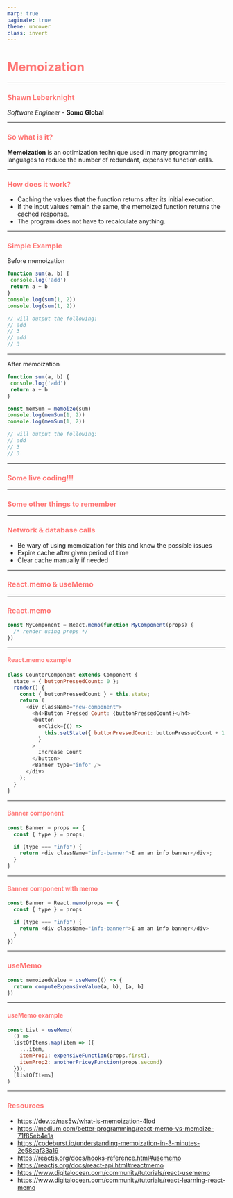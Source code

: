 ```yaml
---
marp: true
paginate: true
theme: uncover
class: invert
---
```

<style>
  section {
    background: #2d3436 !important;
    padding: 20px !important;
  }
  h1,
  h2,
  h3,
  h4,
  h5,
  h6 {
    color: #ff7675;
  }

  code {
    background: pink;
  }
</style>
<!--

Welcome everyone to my talk on memoization

-->

# Memoization

---

### Shawn Leberknight
*Software Engineer* - **Somo Global**

---

<!--

So what exactly is memoization?

- A technique to optimize a function in order to reduce function calls
- Usually used with expensive function calls... i.e. calls that take a long time and/or use a lot of computing power
- There are plenty of libraries you can use like memoizee (https://www.npmjs.com/package/memoizee)

-->

### So what is it?

**Memoization** is an optimization technique used in many programming languages to reduce the number of redundant, expensive function calls.

---

### How does it work?

* Caching the values that the function returns after its initial execution.
* If the input values remain the same, the memoized function returns the cached response.
* The program does not have to recalculate anything.

---

<!--

Here is a very simple example to show how this technique works.

We don't need to worry about caching the results here since a function
like this is relatively cheap to execute. However, imagine a function
with an execution included a lot of data clean up and/or mapping of
different properties.

-->

### Simple Example

Before memoization

```javascript
function sum(a, b) {
 console.log('add')
 return a + b
}
console.log(sum(1, 2))
console.log(sum(1, 2))

// will output the following:
// add
// 3
// add
// 3

```
---

<!--

You will see that `add` was logged twice.

So let's add some caching to this function!

-->

After memoization

```javascript
function sum(a, b) {
 console.log('add')
 return a + b
}

const memSum = memoize(sum)
console.log(memSum(1, 2))
console.log(memSum(1, 2))

// will output the following:
// add
// 3
// 3

```

---

<!--

Live coding!!!

# Step 1:

```javascript
const squareNum = num => num * num

const start = new Date()
const result1 = squareNum(40000)
console.log('result 1:', result1)
console.log('process time:', new Date() - start)

const start2 = new Date()
const result2 = squareNum(40000)
console.log('result 2:', result2)
console.log('process time:', new Date() - start2)
```

---------------------------------------------------

# Step 2:

```javascript
const inefficientSquare = num => {
  let total = 0
  for (let i = 0; i < num; i++) {
    for (let j = 0; j < num; j++) {
      total++
    }
  }
  return total
}

const start = new Date()
const result1 = inefficientSquare(40000)
console.log('result 1:', result1)
console.log('process time:', new Date() - start)

const start2 = new Date()
const result2 = inefficientSquare(40000)
console.log('result 2:', result2)
console.log('process time:', new Date() - start2)
```

---------------------------------------------------

# Step 3:

NOTE: We are using JSON.stringify to create the key
but would not want to use it outside of an example.
As is, it will not serialize certain inputs like functions or Symbols
or anything that you would not find in JSON.
// Simple memoization function example
// Sourced from: https://dev.to/nas5w/what-is-memoization-4lod

```javascript
const memoize = func => {
  // Create cache for results
  const results = {}

  return (...args) => {
    console.log('results', results)
    // Create a key for our cache
    const argsKey = JSON.stringify(args)
    // Only execute func if no cache val
    if(!results[argsKey]) {
      results[argsKey] = func(...args)
    }
    return results[argsKey]
  }
}

const inefficientSquare = memoize(num => {
  let total = 0
  for(let i = 0; i < num; i++) {
    for(let j = 0; j < num; j++) {
      total++
    }
  }
  return total
})
```

---------------------------------------------------

# Step 4:

With our current memoize function, the order of the parameters matters
if we want it to be able to return a cached value.

What if we had the following function we wanted to memoize? The output value
will be correct but it will not use the cache the second time.

```javascript
const sum = (a, b) => {
  console.log('adding numbers')
  return a + b
}
const memoizedSum = memoize(sum)

const addResult1 = memoizedSum(1, 2)
const addResult2 = memoizedSum(2, 1)
console.log('addResult1', addResult1)
console.log('addResult2', addResult2)
```

---------------------------------------------------

# Step 5:

What if we wanted to memoize a function that takes in a function as an argument?

```javascript
const functionArgument = (fn, num1, num2) => fn(num1, num2)
const memoizeFunctionArgument = memoize(functionArgument)

const addResult = memoizeFunctionArgument(sum, 2, 2)
const addResult2 = memoizeFunctionArgument(sum, 2, 2)
console.log('addResult', addResult)
console.log('addResult2', addResult2)


const subtract = (a, b) => {
  return a - b
}
const subtractResult = memoizeFunctionArgument(subtract, 2, 2)
console.log('subtractResult', subtractResult)
```

The first time it runs, our cache key gets set as '[null,2,2]' b/c JSON.stringify sets
our function argument as `null`.

---------------------------------------------------

# Step 6:

A fundamental rule when using memoization is you should only use them with pure functions.
There should be no side effects in the function and given a set of argument params to the function,
we should always expect the same result.

Since the variable c is outside of the scoped function, it is not pure. The final result should be 5
but the memoization library does not know the variable c has been updated and sees the inputs are the
same so it returns the wrong result of 4.

```javascript
let c = 1
const sideEffectAdd = (a, b) => {
 console.log('sideEffectAdd')
 return a + b + c
}
const memAdd = memoize(sideEffectAdd)
console.log(memAdd(1, 2))
console.log(memAdd(1, 2))
c++
console.log(memAdd(1, 2))

// will output the following:
// sideEffectAdd
// 4
// 4
// 4
```
-->

### Some live coding!!!

---

### Some other things to remember

---

<!--

Be careful when memoizing functions that make network calls to other
apis where the data could have changed.
Likewise, be careful with using this technique on DB calls.

-->

### Network & database calls

* Be wary of using memoization for this and know the possible issues
* Expire cache after given period of time
* Clear cache manually if needed

---

### React.memo & useMemo

---
<!--

React.memo is a higher order component. It’s similar to React.PureComponent but
for function components instead of classes.

If your function component renders the same result given the same props, you
can wrap it in a call to React.memo for a performance boost in some cases by
memoizing the result. This means that React will skip rendering the component,
and reuse the last rendered result.

React.memo only checks for prop changes. If your function component wrapped in
React.memo has a useState or useContext Hook in its implementation, it will still
re-render when state or context change.

By default it will only shallowly compare complex objects in the props object.
If you want control over the comparison, you can also provide a custom comparison
function as the second argument.

-->

### React.memo

```javascript
const MyComponent = React.memo(function MyComponent(props) {
  /* render using props */
})
```

---

#### React.memo example

```javascript
class CounterComponent extends Component {
  state = { buttonPressedCount: 0 };
  render() {
    const { buttonPressedCount } = this.state;
    return (
      <div className="new-component">
        <h4>Button Pressed Count: {buttonPressedCount}</h4>
        <button
          onClick={() =>
            this.setState({ buttonPressedCount: buttonPressedCount + 1 })
          }
        >
          Increase Count
        </button>
        <Banner type="info" />
      </div>
    );
  }
}
```

<!--
In our CounterComponent, every time we click the button we
increase the buttonPressedCount variable which causes a re-render
which is what you would expect. The problem with this is that the
Banner component also re-renders even though the props being passed
to it haven’t changed.
-->

---

#### Banner component

```javascript
const Banner = props => {
  const { type } = props;

  if (type === "info") {
    return <div className="info-banner">I am an info banner</div>;
  }
}
```

---

<!--
To circumvent this, we use memo which acts like PureComponent
in the fact that it will stop re-renders when the props haven’t
changed. Our code updated looks like
-->

#### Banner component with memo

```javascript
const Banner = React.memo(props => {
  const { type } = props

  if (type === "info") {
    return <div className="info-banner">I am an info banner</div>
  }
})
```

---

<!--

# useMemo

Returns a memoized value.

Pass a “create” function and an array of dependencies. useMemo will only
recompute the memoized value when one of the dependencies has changed. This
optimization helps to avoid expensive calculations on every render.

Remember that the function passed to useMemo runs during rendering. Don’t
do anything there that you wouldn’t normally do while rendering. For example,
side effects belong in useEffect, not useMemo.

If no array is provided, a new value will be computed on every render.

You may rely on useMemo as a performance optimization, not as a semantic
guarantee. In the future, React may choose to “forget” some previously
memoized values and recalculate them on next render, e.g. to free memory
for offscreen components. Write your code so that it still works without
useMemo — and then add it to optimize performance.

-->

### useMemo

```javascript
const memoizedValue = useMemo(() => {
  return computeExpensiveValue(a, b), [a, b]
})
```

---

<!--
In this example, the useMemo function would run on the first render.
It would block the thread until the expensive functions complete, as
useMemo runs in the render.

The expensive functions would never fire off again if listOfItems never
changed and we would still get the return value from them. It would make
these expensive functions seem instantaneous.
This is ideal of you have an expensive, synchronous function or two.
-->

#### useMemo example

```javascript
const List = useMemo(
  () =>
  listOfItems.map(item => ({
    ...item,
    itemProp1: expensiveFunction(props.first),
    itemProp2: anotherPriceyFunction(props.second)
  })),
  [listOfItems]
)
```

---

### Resources

* https://dev.to/nas5w/what-is-memoization-4lod
* https://medium.com/better-programming/react-memo-vs-memoize-71f85eb4e1a
* https://codeburst.io/understanding-memoization-in-3-minutes-2e58daf33a19
* https://reactjs.org/docs/hooks-reference.html#usememo
* https://reactjs.org/docs/react-api.html#reactmemo
* https://www.digitalocean.com/community/tutorials/react-usememo
* https://www.digitalocean.com/community/tutorials/react-learning-react-memo
